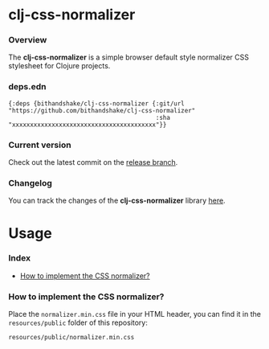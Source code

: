 
# clj-css-normalizer

### Overview

The <strong>clj-css-normalizer</strong> is a simple browser default style normalizer
CSS stylesheet for Clojure projects.

### deps.edn

```
{:deps {bithandshake/clj-css-normalizer {:git/url "https://github.com/bithandshake/clj-css-normalizer"
                                         :sha     "xxxxxxxxxxxxxxxxxxxxxxxxxxxxxxxxxxxxxxxx"}}
```

### Current version

Check out the latest commit on the [release branch](https://github.com/bithandshake/clj-css-normalizer/tree/release).

### Changelog

You can track the changes of the <strong>clj-css-normalizer</strong> library [here](CHANGES.md).

# Usage

### Index

- [How to implement the CSS normalizer?](#how-to-implement-the-css-normalizer)

### How to implement the CSS normalizer?

Place the `normalizer.min.css` file in your HTML header, you can find it in the
`resources/public` folder of this repository:

`resources/public/normalizer.min.css`
